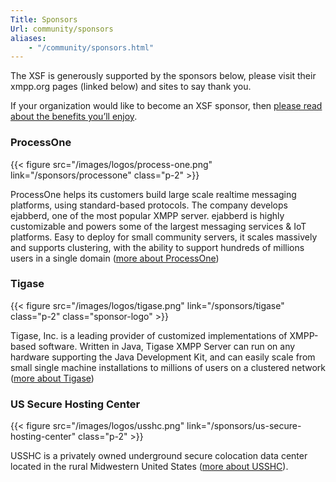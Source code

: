 ```yaml
---
Title: Sponsors
Url: community/sponsors
aliases:
    - "/community/sponsors.html"
---
```


The XSF is generously supported by the sponsors below, please visit their xmpp.org pages (linked below) and sites to say thank you.

If your organization would like to become an XSF sponsor, then [please read about the benefits you’ll enjoy](/community/sponsorship).


### ProcessOne

{{< figure src="/images/logos/process-one.png" link="/sponsors/processone" class="p-2" >}}

ProcessOne helps its customers build large scale realtime messaging platforms, using standard-based protocols. The company develops ejabberd, one of the most popular XMPP server. ejabberd is highly customizable and powers some of the largest messaging services & IoT platforms. Easy to deploy for small community servers, it scales massively and supports clustering, with the ability to support hundreds of millions users in a single domain ([more about ProcessOne](/sponsors/processone))

### Tigase

{{< figure src="/images/logos/tigase.png" link="/sponsors/tigase" class="p-2" class="sponsor-logo" >}}

Tigase, Inc. is a leading provider of customized implementations of XMPP-based software. Written in Java, Tigase XMPP Server can run on any hardware supporting the Java Development Kit, and can easily scale from small single machine installations to millions of users on a clustered network ([more about Tigase](/sponsors/tigase))


### US Secure Hosting Center

{{< figure src="/images/logos/usshc.png" link="/sponsors/us-secure-hosting-center" class="p-2" >}}

USSHC is a privately owned underground secure colocation data center located in the rural Midwestern United States ([more about USSHC](/sponsors/us-secure-hosting-center)).
